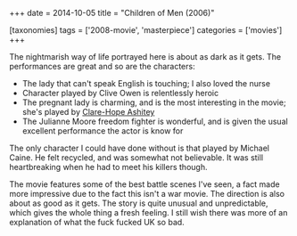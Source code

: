 +++
date = 2014-10-05
title = "Children of Men (2006)"

[taxonomies]
tags = ['2008-movie', 'masterpiece']
categories = ['movies']
+++

The nightmarish way of life portrayed here is about as dark as it gets.
The performances are great and so are the characters:

-   The lady that can\'t speak English is touching; I also loved the
    nurse
-   Character played by Clive Owen is relentlessly heroic
-   The pregnant lady is charming, and is the most interesting in the
    movie; she\'s played by [Clare-Hope Ashitey]
-   The Julianne Moore freedom fighter is wonderful, and is given the
    usual excellent performance the actor is know for

The only character I could have done without is that played by Michael
Caine. He felt recycled, and was somewhat not believable. It was still
heartbreaking when he had to meet his killers though.

The movie features some of the best battle scenes I\'ve seen, a fact
made more impressive due to the fact this isn\'t a war movie. The
direction is also about as good as it gets. The story is quite unusual
and unpredictable, which gives the whole thing a fresh feeling. I still
wish there was more of an explanation of what the fuck fucked UK so bad.

  [Clare-Hope Ashitey]: http://www.imdb.com/name/nm1715135
